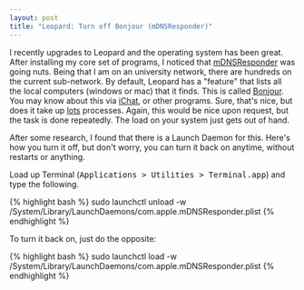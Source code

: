 ```yaml
--- 
layout: post
title: "Leopard: Turn off Bonjour (mDNSResponder)"
---
```


I recently upgrades to Leopard and the operating system has been great. After installing my core set of programs, I noticed that [mDNSResponder](http://developer.apple.com/opensource/internet/bonjour.html) was going nuts. Being that I am on an university network, there are hundreds on the current sub-network. By default, Leopard has a "feature" that lists all the local computers (windows or mac) that it finds. This is called [Bonjour](http://en.wikipedia.org/wiki/Bonjour_%28software%29). You may know about this via [iChat](http://www.apple.com/ichat/), or other programs. Sure, that's nice, but does it take up <ins>lots</ins> processes. Again, this would be nice upon request, but the task is done repeatedly. The load on your system just gets out of hand.

After some research, I found that there is a Launch Daemon for this. Here's how you turn it off, but don't worry, you can turn it back on anytime, without restarts or anything.

Load up Terminal (<tt>Applications > Utilities > Terminal.app</tt>) and type the following.

{% highlight bash %}
sudo launchctl unload -w /System/Library/LaunchDaemons/com.apple.mDNSResponder.plist
{% endhighlight %}

To turn it back on, just do the opposite:

{% highlight bash %}
sudo launchctl load -w /System/Library/LaunchDaemons/com.apple.mDNSResponder.plist
{% endhighlight %}
